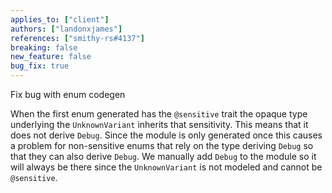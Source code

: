 ```yaml
---
applies_to: ["client"]
authors: ["landonxjames"]
references: ["smithy-rs#4137"]
breaking: false
new_feature: false
bug_fix: true
---
```


Fix bug with enum codegen

When the first enum generated has the `@sensitive` trait the opaque type
underlying the `UnknownVariant` inherits that sensitivity. This means that
it does not derive `Debug`. Since the module is only generated once this
causes a problem for non-sensitive enums that rely on the type deriving
`Debug` so that they can also derive `Debug`. We manually add `Debug` to
the module so it will always be there since the `UnknownVariant` is not
modeled and cannot be `@sensitive`.
